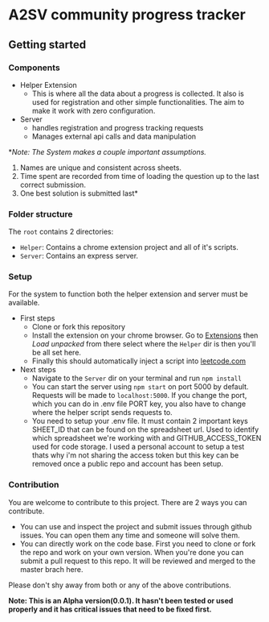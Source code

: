 # A2SV community progress tracker

## Getting started

### Components

* Helper Extension
  * This is where all the data about a progress is collected. It also is used for registration and other
       simple functionalities. The aim to make it work with zero configuration.
* Server
  * handles registration and progress tracking requests
  * Manages external api calls and data manipulation

**Note: The System makes a couple  important assumptions.*

  1. Names are unique and consistent across sheets.
  2. Time spent are recorded from time of loading the question up to the last correct submission.
  3. One best solution is submitted last*

### Folder structure

The `root` contains 2 directories:
* `Helper`: Contains a chrome extension project and all of it's scripts.
* `Server`: Contains an express server.

### Setup

For the system to function both the helper extension and server must be available.

* First steps
  * Clone or fork this repository
  * Install the extension on your chrome browser. Go to [Extensions](chrome://extensions/) then *Load unpacked* from there select where the `Helper` dir is then you'll be all set here.
  * Finally this should automatically inject a script into [leetcode.com](http://leetcode.com/problems)
* Next steps
  * Navigate to the `Server` dir on your terminal and run `npm install`
  * You can start the server using `npm start` on port 5000 by default. Requests will be made to `localhost:5000`. If you change the port, which you can do in .env file PORT key, you also have to change where the helper script sends requests to.
  * You need to setup your .env file. It must contain 2 important keys SHEET_ID that can be found on the spreadsheet url. Used to identify which spreadsheet we're working with and GITHUB_ACCESS_TOKEN used for code storage. I used a personal account to setup a test thats why i'm not sharing the access token but this key can be removed once a public repo and account has been setup.

### Contribution

You are welcome to contribute to this project. There are 2 ways you can contribute.

* You can use and inspect the project and submit issues through github issues. You can open them any time and someone will solve them.
* You can directly work on the code base. First you need to clone or fork the repo and work on your own version. When you're done you can submit a pull request to this repo. It will be reviewed and merged to the master brach here.

Please don't shy away from both or any of the above contributions.

**Note: This is an Alpha version(0.0.1). It hasn't been tested or used properly and it has critical issues that need to be fixed first.**
